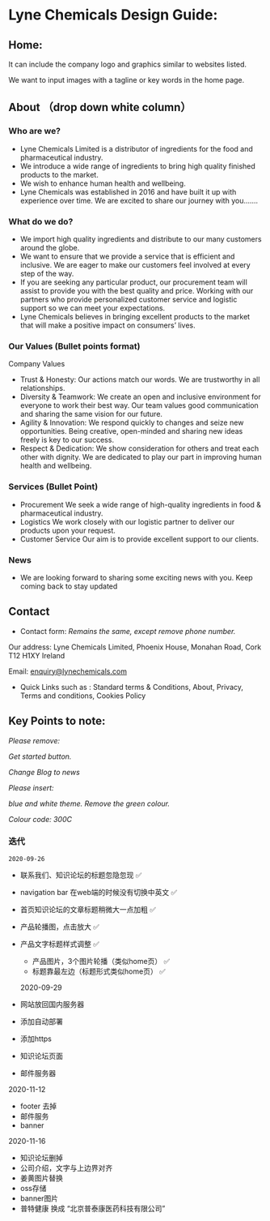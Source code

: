 # Lyne Chemicals Design Guide: 

## Home:
It can include the company logo and graphics similar to websites listed.

We want to input images with a tagline or key words in the home page.  

## About （drop down white column）

### Who are we?
* Lyne Chemicals Limited is a distributor of ingredients for the food and pharmaceutical industry. 
* We introduce a wide range of ingredients to bring high quality finished products to the market. 
* We wish to enhance human health and wellbeing. 
* Lyne Chemicals was established in 2016 and have built it up with experience over time. We are excited to share our journey with you.......

### What do we do?
* We import high quality ingredients and distribute to our many customers around the globe. 
* We want to ensure that we provide a service that is efficient and inclusive. We are eager to make our customers feel involved at every step of the way. 
* If you are seeking any particular product, our procurement team will assist to provide you with the best quality and price. Working with our partners who provide personalized customer service and logistic support so we can meet your expectations.
* Lyne Chemicals believes in bringing excellent products to the market that will make a positive impact on consumers’ lives. 


### Our Values  (Bullet points format)
Company Values	
* Trust & Honesty: Our actions match our words. We are trustworthy in all relationships.
* Diversity & Teamwork: We create an open and inclusive environment for everyone to work their best way. Our team values good communication and sharing the same vision for our future. 
* Agility & Innovation: We respond quickly to changes and seize new opportunities. Being creative, open-minded and sharing new ideas freely is key to our success.
* Respect & Dedication: We show consideration for others and treat each other with dignity. We are dedicated to play our part in improving human health and wellbeing. 

### Services (Bullet Point)
* Procurement   We seek a wide range of high-quality ingredients in food & pharmaceutical industry.
* Logistics   We work closely with our logistic partner to deliver our products upon your request.
* Customer Service   Our aim is to provide excellent support to our clients.

### News 
* We are looking forward to sharing some exciting news with you. Keep coming back to stay updated


## Contact 

* Contact form: *Remains the same, except remove phone number.*

Our address: Lyne Chemicals Limited, Phoenix House, Monahan Road, Cork T12 H1XY Ireland

Email: enquiry@lynechemicals.com 

* Quick Links such as : Standard terms & Conditions, About, Privacy, Terms and conditions, Cookies Policy

## Key Points to note:
*Please remove:*

*Get started button.*

*Change Blog to news*

*Please insert:*

*blue and white theme. Remove the green colour.*

*Colour code: 300C*


### 迭代
    2020-09-26
- 联系我们、知识论坛的标题忽隐忽现 ✅
- navigation bar 在web端的时候没有切换中英文 ✅
- 首页知识论坛的文章标题稍微大一点加粗  ✅
- 产品轮播图，点击放大 ✅
- 产品文字标题样式调整  ✅
    - 产品图片，3个图片轮播（类似home页） ✅
    - 标题靠最左边（标题形式类似home页） ✅


    2020-09-29
- 网站放回国内服务器
- 添加自动部署
- 添加https
- 知识论坛页面
- 邮件服务器

 2020-11-12
- footer 去掉
- 邮件服务
- banner

2020-11-16
- 知识论坛删掉
- 公司介绍，文字与上边界对齐
- 姜黄图片替换
- oss存储
- banner图片
- 普特健康 换成 “北京普泰康医药科技有限公司”